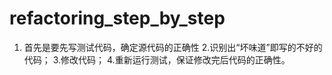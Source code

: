 # refactoring_step_by_step
1. 首先是要先写测试代码，确定源代码的正确性
2.识别出“坏味道”即写的不好的代码；
3.修改代码；
4.重新运行测试，保证修改完后代码的正确性。
